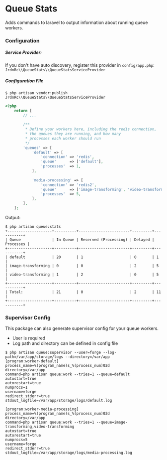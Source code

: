 # Queue Stats

Adds commands to laravel to output information about running queue workers.

### Configuration
##### Service Provider:  
If you don't have auto discovery, register this provider in `config/app.php`:  
`JrdnRc\\QueueStats\\QueueStatsServiceProvider`  
##### Configuration File
`$ php artisan vendor:publish JrdnRc\\QueueStats\\QueueStatsServiceProvider`

```php
<?php
    return [
        // ...
    
        /**
         * Define your workers here, including the redis connection,
         * the queues they are running, and how many
         * processes each worker should run
         */
        'queues' => [
            'default' => [
                'connection' => 'redis',
                'queue'      => ['default'],
                'processes'  => 1,
            ],
            
            'media-processing' => [
                'connection' => 'redis2',
                'queue'      => ['image-transforming', 'video-transforming'],
                'processes'  => 5,
            ],
        ],
    ];
```
Output:
```
$ php artisan queue:stats 
+--------------------+----------+-----------------------+---------+-----------+
| Queue              | In Queue | Reserved (Processing) | Delayed | Processes |
+--------------------+----------+-----------------------+---------+-----------+
| default            | 20       | 1                     | 0       | 1         |
| image-transforming | 0        | 0                     | 2       | 5         |
| video-transforming | 1        | 2                     | 0       | 5         |
+--------------------+----------+-----------------------+---------+-----------+
| Total:             | 21       | 0                     | 2       | 11        |
+--------------------+----------+-----------------------+---------+-----------+

```

### Supervisor Config
This package can also generate supervisor config for your queue workers.

* User is required
* Log path and directory can be defined in config file

```
$ php artisan queue:supervisor --user=forge --log-path=/var/app/storage/logs --directory=/var/app 
[program:worker-default]
process_name=%(program_name)s_%(process_num)02d
directory=/var/app
command=php artisan queue:work --tries=1 --queue=default
autostart=true
autorestart=true
numprocs=1
username=forge
redirect_stderr=true
stdout_logfile=/var/app/storage/logs/default.log

[program:worker-media-processing]
process_name=%(program_name)s_%(process_num)02d
directory=/var/app
command=php artisan queue:work --tries=1 --queue=image-transforming,video-transforming
autostart=true
autorestart=true
numprocs=5
username=forge
redirect_stderr=true
stdout_logfile=/var/app/storage/logs/media-processing.log

```